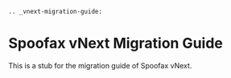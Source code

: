 ```eval_rst
.. _vnext-migration-guide:
```

# Spoofax vNext Migration Guide

This is a stub for the migration guide of Spoofax vNext.